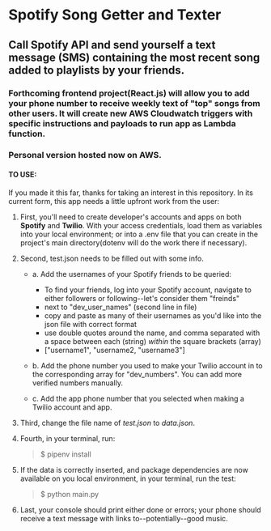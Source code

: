 # Spotify Song Getter and Texter

## Call Spotify API and send yourself a text message (SMS) containing the most recent song added to playlists by your friends. 

### Forthcoming frontend project(React.js) will allow you to add your phone number to receive weekly text of "top" songs from other users. It will create new AWS Cloudwatch triggers with specific instructions and payloads to run app as Lambda function. 

### Personal version hosted now on AWS.

#### TO USE:

If you made it this far, thanks for taking an interest in this repository. In its current form, this app needs a little upfront work from the user:

1. First, you'll need to create developer's accounts and apps on both **Spotify** and **Twilio**. With your access credentials, load them as variables into your local environment; or into a .env file that you can create in the project's main directory(dotenv will do the work there if necessary).

2. Second, test.json needs to be filled out with some info. 

   * a. Add the usernames of your Spotify friends to be queried:
      * To find your friends, log into your Spotify account, navigate to either followers or following--let's consider them "freinds"
      * next to "dev_user_names" (second line in file)
      * copy and paste as many of their usernames as you'd like into the json file with correct format
      * use double quotes around the name, and comma separated with a space between each (string) *within* the square brackets (array)
      * ["username1", "username2, "username3"]

   * b. Add the phone number you used to make your Twilio account in to the corresponding array for "dev_numbers". You can add more verified numbers manually. 
  
   * c. Add the app phone number that you selected when making a Twilio account and app.

3. Third, change the file name of *test.json* to *data.json*.

4. Fourth, in your terminal, run: 
    > $ pipenv install

5. If the data is correctly inserted, and package dependencies are now available on you local environment, in your terminal, run the test:
    > $ python main.py
    > 

6. Last, your console should print either done or errors; your phone should receive a text message with links to--potentially--good music.
